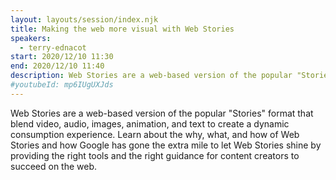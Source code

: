 ```yaml
---
layout: layouts/session/index.njk
title: Making the web more visual with Web Stories
speakers:
  - terry-ednacot
start: 2020/12/10 11:30
end: 2020/12/10 11:40
description: Web Stories are a web-based version of the popular "Stories" format that blend video, audio, images, animation, and text to create a dynamic consumption experience.
#youtubeId: mp6IUgUXJds
---
```


Web Stories are a web-based version of the popular "Stories" format that blend video, audio, images, animation, and text to create a dynamic consumption experience. Learn about the why, what, and how of Web Stories and how Google has gone the extra mile to let Web Stories shine by providing the right tools and the right guidance for content creators to succeed on the web.
